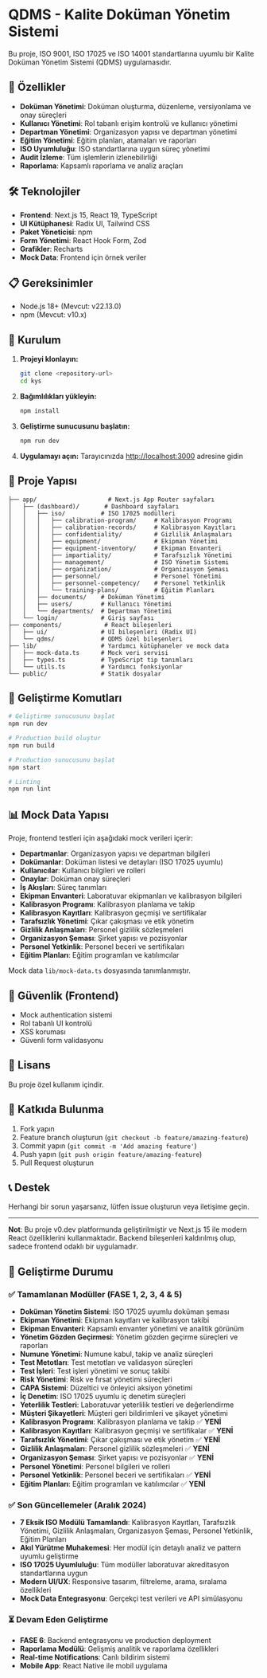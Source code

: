 # QDMS - Kalite Doküman Yönetim Sistemi

Bu proje, ISO 9001, ISO 17025 ve ISO 14001 standartlarına uyumlu bir Kalite Doküman Yönetim Sistemi (QDMS) uygulamasıdır.

## 🚀 Özellikler

- **Doküman Yönetimi**: Doküman oluşturma, düzenleme, versiyonlama ve onay süreçleri
- **Kullanıcı Yönetimi**: Rol tabanlı erişim kontrolü ve kullanıcı yönetimi
- **Departman Yönetimi**: Organizasyon yapısı ve departman yönetimi
- **Eğitim Yönetimi**: Eğitim planları, atamaları ve raporları
- **ISO Uyumluluğu**: ISO standartlarına uygun süreç yönetimi
- **Audit İzleme**: Tüm işlemlerin izlenebilirliği
- **Raporlama**: Kapsamlı raporlama ve analiz araçları

## 🛠️ Teknolojiler

- **Frontend**: Next.js 15, React 19, TypeScript
- **UI Kütüphanesi**: Radix UI, Tailwind CSS
- **Paket Yöneticisi**: npm
- **Form Yönetimi**: React Hook Form, Zod
- **Grafikler**: Recharts
- **Mock Data**: Frontend için örnek veriler

## 📋 Gereksinimler

- Node.js 18+ (Mevcut: v22.13.0)
- npm (Mevcut: v10.x)

## 🚀 Kurulum

1. **Projeyi klonlayın:**
   ```bash
   git clone <repository-url>
   cd kys
   ```

2. **Bağımlılıkları yükleyin:**
   ```bash
   npm install
   ```

3. **Geliştirme sunucusunu başlatın:**
   ```bash
   npm run dev
   ```

4. **Uygulamayı açın:**
   Tarayıcınızda [http://localhost:3000](http://localhost:3000) adresine gidin

## 📁 Proje Yapısı

```
├── app/                    # Next.js App Router sayfaları
│   ├── (dashboard)/       # Dashboard sayfaları
│   │   ├── iso/          # ISO 17025 modülleri
│   │   │   ├── calibration-program/     # Kalibrasyon Programı
│   │   │   ├── calibration-records/     # Kalibrasyon Kayıtları
│   │   │   ├── confidentiality/         # Gizlilik Anlaşmaları
│   │   │   ├── equipment/               # Ekipman Yönetimi
│   │   │   ├── equipment-inventory/     # Ekipman Envanteri
│   │   │   ├── impartiality/            # Tarafsızlık Yönetimi
│   │   │   ├── management/              # ISO Yönetim Sistemi
│   │   │   ├── organization/            # Organizasyon Şeması
│   │   │   ├── personnel/               # Personel Yönetimi
│   │   │   ├── personnel-competency/    # Personel Yetkinlik
│   │   │   └── training-plans/          # Eğitim Planları
│   │   ├── documents/    # Doküman Yönetimi
│   │   ├── users/        # Kullanıcı Yönetimi
│   │   └── departments/  # Departman Yönetimi
│   └── login/            # Giriş sayfası
├── components/            # React bileşenleri
│   ├── ui/               # UI bileşenleri (Radix UI)
│   └── qdms/             # QDMS özel bileşenleri
├── lib/                  # Yardımcı kütüphaneler ve mock data
│   ├── mock-data.ts      # Mock veri servisi
│   ├── types.ts          # TypeScript tip tanımları
│   └── utils.ts          # Yardımcı fonksiyonlar
└── public/               # Statik dosyalar
```

## 🔧 Geliştirme Komutları

```bash
# Geliştirme sunucusunu başlat
npm run dev

# Production build oluştur
npm run build

# Production sunucusunu başlat
npm start

# Linting
npm run lint
```

## 📊 Mock Data Yapısı

Proje, frontend testleri için aşağıdaki mock verileri içerir:

- **Departmanlar**: Organizasyon yapısı ve departman bilgileri
- **Dokümanlar**: Doküman listesi ve detayları (ISO 17025 uyumlu)
- **Kullanıcılar**: Kullanıcı bilgileri ve rolleri
- **Onaylar**: Doküman onay süreçleri
- **İş Akışları**: Süreç tanımları
- **Ekipman Envanteri**: Laboratuvar ekipmanları ve kalibrasyon bilgileri
- **Kalibrasyon Programı**: Kalibrasyon planlama ve takip
- **Kalibrasyon Kayıtları**: Kalibrasyon geçmişi ve sertifikalar
- **Tarafsızlık Yönetimi**: Çıkar çakışması ve etik yönetim
- **Gizlilik Anlaşmaları**: Personel gizlilik sözleşmeleri
- **Organizasyon Şeması**: Şirket yapısı ve pozisyonlar
- **Personel Yetkinlik**: Personel beceri ve sertifikaları
- **Eğitim Planları**: Eğitim programları ve katılımcılar

Mock data `lib/mock-data.ts` dosyasında tanımlanmıştır.

## 🔐 Güvenlik (Frontend)

- Mock authentication sistemi
- Rol tabanlı UI kontrolü
- XSS koruması
- Güvenli form validasyonu

## 📝 Lisans

Bu proje özel kullanım içindir.

## 🤝 Katkıda Bulunma

1. Fork yapın
2. Feature branch oluşturun (`git checkout -b feature/amazing-feature`)
3. Commit yapın (`git commit -m 'Add amazing feature'`)
4. Push yapın (`git push origin feature/amazing-feature`)
5. Pull Request oluşturun

## 📞 Destek

Herhangi bir sorun yaşarsanız, lütfen issue oluşturun veya iletişime geçin.

---

**Not**: Bu proje v0.dev platformunda geliştirilmiştir ve Next.js 15 ile modern React özelliklerini kullanmaktadır. Backend bileşenleri kaldırılmış olup, sadece frontend odaklı bir uygulamadır.

## 🎯 Geliştirme Durumu

### ✅ Tamamlanan Modüller (FASE 1, 2, 3, 4 & 5)
- **Doküman Yönetim Sistemi**: ISO 17025 uyumlu doküman şeması
- **Ekipman Yönetimi**: Ekipman kayıtları ve kalibrasyon takibi
- **Ekipman Envanteri**: Kapsamlı envanter yönetimi ve analitik görünüm
- **Yönetim Gözden Geçirmesi**: Yönetim gözden geçirme süreçleri ve raporları
- **Numune Yönetimi**: Numune kabul, takip ve analiz süreçleri
- **Test Metotları**: Test metotları ve validasyon süreçleri
- **Test İşleri**: Test işleri yönetimi ve sonuç takibi
- **Risk Yönetimi**: Risk ve fırsat yönetimi süreçleri
- **CAPA Sistemi**: Düzeltici ve önleyici aksiyon yönetimi
- **İç Denetim**: ISO 17025 uyumlu iç denetim süreçleri
- **Yeterlilik Testleri**: Laboratuvar yeterlilik testleri ve değerlendirme
- **Müşteri Şikayetleri**: Müşteri geri bildirimleri ve şikayet yönetimi
- **Kalibrasyon Programı**: Kalibrasyon planlama ve takip ✅ **YENİ**
- **Kalibrasyon Kayıtları**: Kalibrasyon geçmişi ve sertifikalar ✅ **YENİ**
- **Tarafsızlık Yönetimi**: Çıkar çakışması ve etik yönetim ✅ **YENİ**
- **Gizlilik Anlaşmaları**: Personel gizlilik sözleşmeleri ✅ **YENİ**
- **Organizasyon Şeması**: Şirket yapısı ve pozisyonlar ✅ **YENİ**
- **Personel Yönetimi**: Personel bilgileri ve rolleri
- **Personel Yetkinlik**: Personel beceri ve sertifikaları ✅ **YENİ**
- **Eğitim Planları**: Eğitim programları ve katılımcılar ✅ **YENİ**

### ✅ Son Güncellemeler (Aralık 2024)
- **7 Eksik ISO Modülü Tamamlandı**: Kalibrasyon Kayıtları, Tarafsızlık Yönetimi, Gizlilik Anlaşmaları, Organizasyon Şeması, Personel Yetkinlik, Eğitim Planları
- **Akıl Yürütme Muhakemesi**: Her modül için detaylı analiz ve pattern uyumlu geliştirme
- **ISO 17025 Uyumluluğu**: Tüm modüller laboratuvar akreditasyon standartlarına uygun
- **Modern UI/UX**: Responsive tasarım, filtreleme, arama, sıralama özellikleri
- **Mock Data Entegrasyonu**: Gerçekçi test verileri ve API simülasyonu

### ⏳ Devam Eden Geliştirme
- **FASE 6**: Backend entegrasyonu ve production deployment
- **Raporlama Modülü**: Gelişmiş analitik ve raporlama özellikleri
- **Real-time Notifications**: Canlı bildirim sistemi
- **Mobile App**: React Native ile mobil uygulama
